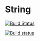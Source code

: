 # String

[![Build Status](https://travis-ci.org/demone415/String/string.svg)](https://travis-ci.org/demone415/String)

[![Build status](https://ci.appveyor.com/api/projects/status/jbwta5s6jjq5m6of?svg=true)](https://ci.appveyor.com/project/demone415/string)
